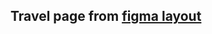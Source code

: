 ## Travel page from [figma layout]([https://ru.hexlet.io/u/user-3880654f6a69692a](https://www.figma.com/file/ClPSP7KCU1NbvxMXA914hlFk/travel-landing-page-jacobvoyles?type=design&node-id=0-1&mode=design)https://www.figma.com/file/ClPSP7KCU1NbvxMXA914hlFk/travel-landing-page-jacobvoyles?type=design&node-id=0-1&mode=design)
